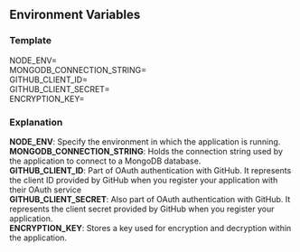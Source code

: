 ## Environment Variables
### Template
NODE_ENV= \
MONGODB_CONNECTION_STRING= \
GITHUB_CLIENT_ID= \
GITHUB_CLIENT_SECRET= \
ENCRYPTION_KEY=

### Explanation
**NODE_ENV**: Specify the environment in which the application is running. \
**MONGODB_CONNECTION_STRING**: Holds the connection string used by the application to connect to a MongoDB database. \
**GITHUB_CLIENT_ID**: Part of OAuth authentication with GitHub. It represents the client ID provided by GitHub when you register your application with their OAuth service \
**GITHUB_CLIENT_SECRET**: Also part of OAuth authentication with GitHub. It represents the client secret provided by GitHub when you register your application. \
**ENCRYPTION_KEY**: Stores a key used for encryption and decryption within the application.
